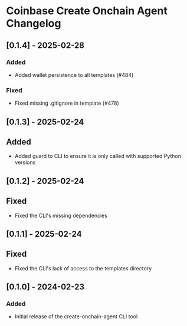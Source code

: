 # Coinbase Create Onchain Agent Changelog

## [0.1.4] - 2025-02-28

### Added

- Added wallet persistence to all templates (#484)

### Fixed

- Fixed missing .gitignore in template (#478)

## [0.1.3] - 2025-02-24

## Added

- Added guard to CLI to ensure it is only called with supported Python versions

## [0.1.2] - 2025-02-24

## Fixed

- Fixed the CLI's missing dependencies

## [0.1.1] - 2025-02-24

## Fixed

- Fixed the CLI's lack of access to the templates directory

## [0.1.0] - 2024-02-23

### Added

- Initial release of the create-onchain-agent CLI tool
